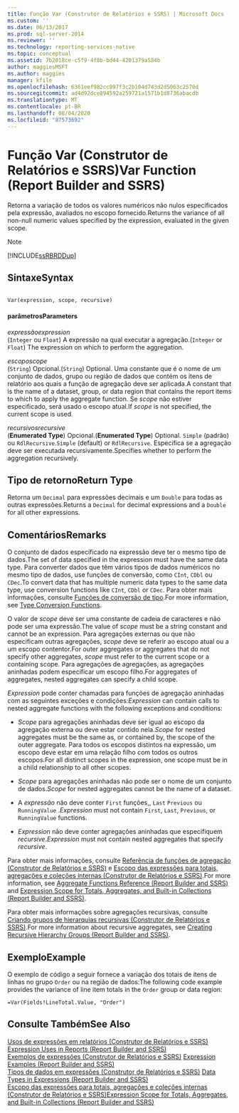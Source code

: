```yaml
---
title: Função Var (Construtor de Relatórios e SSRS) | Microsoft Docs
ms.custom: ''
ms.date: 06/13/2017
ms.prod: sql-server-2014
ms.reviewer: ''
ms.technology: reporting-services-native
ms.topic: conceptual
ms.assetid: 7b2018ce-c5f9-4f8b-bd44-4201379a584b
author: maggiesMSFT
ms.author: maggies
manager: kfile
ms.openlocfilehash: 6361eef982cc997f3c2b104d743d2d5063c2570d
ms.sourcegitcommit: ad4d92dce894592a259721a1571b1d8736abacdb
ms.translationtype: MT
ms.contentlocale: pt-BR
ms.lasthandoff: 08/04/2020
ms.locfileid: "87573692"
---
```

# <a name="var-function-report-builder-and-ssrs"></a><span data-ttu-id="d48a0-102">Função Var (Construtor de Relatórios e SSRS)</span><span class="sxs-lookup"><span data-stu-id="d48a0-102">Var Function (Report Builder and SSRS)</span></span>
  <span data-ttu-id="d48a0-103">Retorna a variação de todos os valores numéricos não nulos especificados pela expressão, avaliados no escopo fornecido.</span><span class="sxs-lookup"><span data-stu-id="d48a0-103">Returns the variance of all non-null numeric values specified by the expression, evaluated in the given scope.</span></span>  
  
> [!NOTE]  
>  [!INCLUDE[ssRBRDDup](../../includes/ssrbrddup-md.md)]  
  
## <a name="syntax"></a><span data-ttu-id="d48a0-104">Sintaxe</span><span class="sxs-lookup"><span data-stu-id="d48a0-104">Syntax</span></span>  
  
```  
  
Var(expression, scope, recursive)  
```  
  
#### <a name="parameters"></a><span data-ttu-id="d48a0-105">parâmetros</span><span class="sxs-lookup"><span data-stu-id="d48a0-105">Parameters</span></span>  
 <span data-ttu-id="d48a0-106">*expressão*</span><span class="sxs-lookup"><span data-stu-id="d48a0-106">*expression*</span></span>  
 <span data-ttu-id="d48a0-107">(`Integer` ou `Float`) A expressão na qual executar a agregação.</span><span class="sxs-lookup"><span data-stu-id="d48a0-107">(`Integer` or `Float`) The expression on which to perform the aggregation.</span></span>  
  
 <span data-ttu-id="d48a0-108">*escopo*</span><span class="sxs-lookup"><span data-stu-id="d48a0-108">*scope*</span></span>  
 <span data-ttu-id="d48a0-109">(`String`) Opcional.</span><span class="sxs-lookup"><span data-stu-id="d48a0-109">(`String`) Optional.</span></span> <span data-ttu-id="d48a0-110">Uma constante que é o nome de um conjunto de dados, grupo ou região de dados que contém os itens de relatório aos quais a função de agregação deve ser aplicada.</span><span class="sxs-lookup"><span data-stu-id="d48a0-110">A constant that is the name of a dataset, group, or data region that contains the report items to which to apply the aggregate function.</span></span> <span data-ttu-id="d48a0-111">Se *scope* não estiver especificado, será usado o escopo atual.</span><span class="sxs-lookup"><span data-stu-id="d48a0-111">If *scope* is not specified, the current scope is used.</span></span>  
  
 <span data-ttu-id="d48a0-112">*recursivos*</span><span class="sxs-lookup"><span data-stu-id="d48a0-112">*recursive*</span></span>  
 <span data-ttu-id="d48a0-113">(**Enumerated Type**) Opcional.</span><span class="sxs-lookup"><span data-stu-id="d48a0-113">(**Enumerated Type**) Optional.</span></span> <span data-ttu-id="d48a0-114">`Simple` (padrão) ou `RdlRecursive`.</span><span class="sxs-lookup"><span data-stu-id="d48a0-114">`Simple` (default) or `RdlRecursive`.</span></span> <span data-ttu-id="d48a0-115">Especifica se a agregação deve ser executada recursivamente.</span><span class="sxs-lookup"><span data-stu-id="d48a0-115">Specifies whether to perform the aggregation recursively.</span></span>  
  
## <a name="return-type"></a><span data-ttu-id="d48a0-116">Tipo de retorno</span><span class="sxs-lookup"><span data-stu-id="d48a0-116">Return Type</span></span>  
 <span data-ttu-id="d48a0-117">Retorna um `Decimal` para expressões decimais e um `Double` para todas as outras expressões.</span><span class="sxs-lookup"><span data-stu-id="d48a0-117">Returns a `Decimal` for decimal expressions and a `Double` for all other expressions.</span></span>  
  
## <a name="remarks"></a><span data-ttu-id="d48a0-118">Comentários</span><span class="sxs-lookup"><span data-stu-id="d48a0-118">Remarks</span></span>  
 <span data-ttu-id="d48a0-119">O conjunto de dados especificado na expressão deve ter o mesmo tipo de dados.</span><span class="sxs-lookup"><span data-stu-id="d48a0-119">The set of data specified in the expression must have the same data type.</span></span> <span data-ttu-id="d48a0-120">Para converter dados que têm vários tipos de dados numéricos no mesmo tipo de dados, use funções de conversão, como `CInt`, `CDbl` ou `CDec`.</span><span class="sxs-lookup"><span data-stu-id="d48a0-120">To convert data that has multiple numeric data types to the same data type, use conversion functions like `CInt`, `CDbl` or `CDec`.</span></span> <span data-ttu-id="d48a0-121">Para obter mais informações, consulte [Funções de conversão de tipo](https://go.microsoft.com/fwlink/?LinkId=96142).</span><span class="sxs-lookup"><span data-stu-id="d48a0-121">For more information, see [Type Conversion Functions](https://go.microsoft.com/fwlink/?LinkId=96142).</span></span>  
  
 <span data-ttu-id="d48a0-122">O valor de *scope* deve ser uma constante de cadeia de caracteres e não pode ser uma expressão.</span><span class="sxs-lookup"><span data-stu-id="d48a0-122">The value of *scope* must be a string constant and cannot be an expression.</span></span> <span data-ttu-id="d48a0-123">Para agregações externas ou que não especificam outras agregações, *scope* deve se referir ao escopo atual ou a um escopo contentor.</span><span class="sxs-lookup"><span data-stu-id="d48a0-123">For outer aggregates or aggregates that do not specify other aggregates, *scope* must refer to the current scope or a containing scope.</span></span> <span data-ttu-id="d48a0-124">Para agregações de agregações, as agregações aninhadas podem especificar um escopo filho.</span><span class="sxs-lookup"><span data-stu-id="d48a0-124">For aggregates of aggregates, nested aggregates can specify a child scope.</span></span>  
  
 <span data-ttu-id="d48a0-125">*Expression* pode conter chamadas para funções de agregação aninhadas com as seguintes exceções e condições:</span><span class="sxs-lookup"><span data-stu-id="d48a0-125">*Expression* can contain calls to nested aggregate functions with the following exceptions and conditions:</span></span>  
  
-   <span data-ttu-id="d48a0-126">*Scope* para agregações aninhadas deve ser igual ao escopo da agregação externa ou deve estar contido nela.</span><span class="sxs-lookup"><span data-stu-id="d48a0-126">*Scope* for nested aggregates must be the same as, or contained by, the scope of the outer aggregate.</span></span> <span data-ttu-id="d48a0-127">Para todos os escopos distintos na expressão, um escopo deve estar em uma relação filho com todos os outros escopos.</span><span class="sxs-lookup"><span data-stu-id="d48a0-127">For all distinct scopes in the expression, one scope must be in a child relationship to all other scopes.</span></span>  
  
-   <span data-ttu-id="d48a0-128">*Scope* para agregações aninhadas não pode ser o nome de um conjunto de dados.</span><span class="sxs-lookup"><span data-stu-id="d48a0-128">*Scope* for nested aggregates cannot be the name of a dataset.</span></span>  
  
-   <span data-ttu-id="d48a0-129">A *expressão* não deve conter `First` funções,, `Last` `Previous` ou `RunningValue` .</span><span class="sxs-lookup"><span data-stu-id="d48a0-129">*Expression* must not contain `First`, `Last`, `Previous`, or `RunningValue` functions.</span></span>  
  
-   <span data-ttu-id="d48a0-130">*Expression* não deve conter agregações aninhadas que especifiquem *recursive*.</span><span class="sxs-lookup"><span data-stu-id="d48a0-130">*Expression* must not contain nested aggregates that specify *recursive*.</span></span>  
  
 <span data-ttu-id="d48a0-131">Para obter mais informações, consulte [Referência de funções de agregação &#40;Construtor de Relatórios e SSRS&#41;](report-builder-functions-aggregate-functions-reference.md) e [Escopo das expressões para totais, agregações e coleções internas &#40;Construtor de Relatórios e SSRS&#41;](expression-scope-for-totals-aggregates-and-built-in-collections.md).</span><span class="sxs-lookup"><span data-stu-id="d48a0-131">For more information, see [Aggregate Functions Reference &#40;Report Builder and SSRS&#41;](report-builder-functions-aggregate-functions-reference.md) and [Expression Scope for Totals, Aggregates, and Built-in Collections &#40;Report Builder and SSRS&#41;](expression-scope-for-totals-aggregates-and-built-in-collections.md).</span></span>  
  
 <span data-ttu-id="d48a0-132">Para obter mais informações sobre agregações recursivas, consulte [Criando grupos de hierarquias recursivas &#40;Construtor de Relatórios e SSRS&#41;](creating-recursive-hierarchy-groups-report-builder-and-ssrs.md).</span><span class="sxs-lookup"><span data-stu-id="d48a0-132">For more information about recursive aggregates, see [Creating Recursive Hierarchy Groups &#40;Report Builder and SSRS&#41;](creating-recursive-hierarchy-groups-report-builder-and-ssrs.md).</span></span>  
  
## <a name="example"></a><span data-ttu-id="d48a0-133">Exemplo</span><span class="sxs-lookup"><span data-stu-id="d48a0-133">Example</span></span>  
 <span data-ttu-id="d48a0-134">O exemplo de código a seguir fornece a variação dos totais de itens de linhas no grupo `Order` ou na região de dados:</span><span class="sxs-lookup"><span data-stu-id="d48a0-134">The following code example provides the variance of line item totals in the `Order` group or data region:</span></span>  
  
```  
=Var(Fields!LineTotal.Value, "Order")  
```  
  
## <a name="see-also"></a><span data-ttu-id="d48a0-135">Consulte Também</span><span class="sxs-lookup"><span data-stu-id="d48a0-135">See Also</span></span>  
 <span data-ttu-id="d48a0-136">[Usos de expressões em relatórios &#40;Construtor de Relatórios e SSRS&#41;](expression-uses-in-reports-report-builder-and-ssrs.md) </span><span class="sxs-lookup"><span data-stu-id="d48a0-136">[Expression Uses in Reports &#40;Report Builder and SSRS&#41;](expression-uses-in-reports-report-builder-and-ssrs.md) </span></span>  
 <span data-ttu-id="d48a0-137">[Exemplos de expressões &#40;Construtor de Relatórios e SSRS&#41;](expression-examples-report-builder-and-ssrs.md) </span><span class="sxs-lookup"><span data-stu-id="d48a0-137">[Expression Examples &#40;Report Builder and SSRS&#41;](expression-examples-report-builder-and-ssrs.md) </span></span>  
 <span data-ttu-id="d48a0-138">[Tipos de dados em expressões &#40;Construtor de Relatórios e SSRS&#41;](expressions-report-builder-and-ssrs.md) </span><span class="sxs-lookup"><span data-stu-id="d48a0-138">[Data Types in Expressions &#40;Report Builder and SSRS&#41;](expressions-report-builder-and-ssrs.md) </span></span>  
 [<span data-ttu-id="d48a0-139">Escopo das expressões para totais, agregações e coleções internas &#40;Construtor de Relatórios e SSRS&#41;</span><span class="sxs-lookup"><span data-stu-id="d48a0-139">Expression Scope for Totals, Aggregates, and Built-in Collections &#40;Report Builder and SSRS&#41;</span></span>](expression-scope-for-totals-aggregates-and-built-in-collections.md)  
  
  
